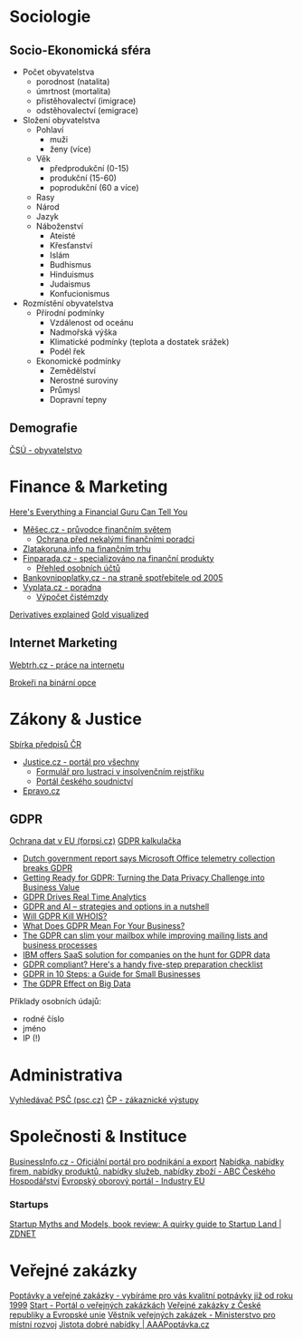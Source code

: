 # Sociologie

## Socio-Ekonomická sféra  
  
- Počet obyvatelstva  
	- porodnost (natalita)
	- úmrtnost (mortalita)
	- přistěhovalectví (imigrace)  
	- odstěhovalectví (emigrace)
- Složení obyvatelstva  
	- Pohlaví  
		- muži  
		- ženy (více)  
	- Věk  
		- předprodukční (0-15)  
		- produkční (15-60)  
		- poprodukční (60 a více)  
	- Rasy  
	- Národ  
	- Jazyk  
	- Náboženství  
		- Ateisté  
		- Křesťanství  
		- Islám  
		- Budhismus  
		- Hinduismus  
		- Judaismus  
		- Konfucionismus  
- Rozmístění obyvatelstva  
	- Přírodní podmínky  
		- Vzdálenost od oceánu  
		- Nadmořská výška  
		- Klimatické podmínky (teplota a dostatek srážek)  
		- Podél řek  
	- Ekonomické podmínky  
		- Zemědělství  
		- Nerostné suroviny  
		- Průmysl  
		- Dopravní tepny

## Demografie

[ČSÚ - obyvatelstvo](https://www.czso.cz/csu/czso/obyvatelstvo_lide)


# Finance & Marketing

[Here's Everything a Financial Guru Can Tell You](https://twocents.lifehacker.com/heres-everything-a-financial-guru-can-tell-you-1834109972)


- [Měšec.cz - průvodce finančním světem](https://www.mesec.cz/)
	- [Ochrana před nekalými finančními poradci](https://www.mesec.cz/clanky/5-novinek-ktere-maji-ochranit-pred-nekalymi-financnimi-poradci/)
- [Zlatakoruna.info na finančním trhu](http://www.zlatakoruna.info/)
- [Finparada.cz - specializováno na finanční produkty](https://www.finparada.cz/)
	- [Přehled osobních účtů](https://www.finparada.cz/Bankovni-Ucty-Kalkulacka-Osobnich-Uctu.aspx)
- [Bankovnipoplatky.cz - na straně spotřebitele od 2005](https://www.bankovnipoplatky.cz/)
- [Vyplata.cz - poradna](https://www.vyplata.cz/)
	- [Výpočet čistémzdy](https://www.vyplata.cz/vypocty/vypocet-ciste-mzdy.php)




[Derivatives explained](https://demonocracy.info/infographics/usa/derivatives/bank_exposure.html)
[Gold visualized](https://demonocracy.info/infographics/world/gold/gold.html)


## Internet Marketing

[Webtrh.cz - práce na internetu](https://webtrh.cz/)

[Brokeři na binární opce](https://opcebinarni.cz/brokeri-na-binarni-opce-2)



# Zákony & Justice

[Sbírka předpisů ČR](http://www.sbirka.cz/)

- [Justice.cz - portál pro všechny](https://justice.cz/)
	- [Formulář pro lustraci v insolvenčním rejstřiku](https://isir.justice.cz/isir/common/index.do)
	- [Portál českého soudnictví](http://portal.justice.cz/justice2/uvod/uvod.aspx)
- [Epravo.cz](https://www.epravo.cz/)

## GDPR

[Ochrana dat v EU (forpsi.cz)](https://www.forpsicloud.cz/ochrana-dat-v-eu.aspx)
[GDPR kalkulačka](https://www.gdprkalkulacka.cz/)

- [Dutch government report says Microsoft Office telemetry collection breaks GDPR](https://www.zdnet.com/article/dutch-government-report-says-microsoft-office-telemetry-collection-breaks-gdpr/#ftag=RSSbaffb68)
- [Getting Ready for GDPR: Turning the Data Privacy Challenge into Business Value](https://blogs.saphana.com/2017/11/10/getting-ready-for-gdpr-turning-the-data-privacy-challenge-into-business-value/)
- [GDPR Drives Real Time Analytics](http://www.datasciencecentral.com/xn/detail/6448529:BlogPost:707425)
- [GDPR and AI – strategies and options in a nutshell](http://www.datasciencecentral.com/xn/detail/6448529:BlogPost:707169)
- [Will GDPR Kill WHOIS?](http://rss.slashdot.org/~r/Slashdot/slashdot/~3/1irGBWt6xr4/will-gdpr-kill-whois)
- [What Does GDPR Mean For Your Business?](http://www.datasciencecentral.com/xn/detail/6448529:BlogPost:715161) 
- [The GDPR can slim your mailbox while improving mailing lists and business processes](https://www.zdnet.com/article/the-gdpr-can-slim-your-mailbox-while-improving-mailing-lists-and-business-processes/#ftag=RSSbaffb68)
- [IBM offers SaaS solution for companies on the hunt for GDPR data](https://www.zdnet.com/article/ibm-offers-saas-solution-for-companies-on-the-hunt-for-gdpr-data/#ftag=RSSbaffb68)
- [GDPR compliant? Here's a handy five-step preparation checklist](https://www.zdnet.com/article/the-five-step-gdpr-preparation-checklist-for-marketing-organizations/#ftag=RSSbaffb68)
- [GDPR in 10 Steps: a Guide for Small Businesses](http://datawanderings.com/2018/06/04/gdpr-for-small-businesses/)
- [The GDPR Effect on Big Data](http://www.datasciencecentral.com/xn/detail/6448529:BlogPost:751560) 


Příklady osobních údajů:
- rodné číslo
- jméno
- IP (!)

# Administrativa

[Vyhledávač PSČ (psc.cz)](https://www.psc.cz/)
[ČP - zákaznické výstupy](https://www.ceskaposta.cz/ke-stazeni/zakaznicke-vystupy)




# Společnosti & Instituce

[BusinessInfo.cz - Oficiální portál pro podnikání a export](https://www.businessinfo.cz/)
[Nabídka, nabídky firem, nabídky produktů, nabídky služeb, nabídky zboží - ABC Českého Hospodářství](http://nabidky.abc.cz/)
[Evropský oborový portál - Industry EU](https://www.industry-eu.cz/)


### Startups

[Startup Myths and Models, book review: A quirky guide to Startup Land | ZDNET](https://www.zdnet.com/article/startup-myths-and-models-book-review-a-quirky-guide-to-startup-land/)



# Veřejné zakázky

[Poptávky a veřejné zakázky - vybíráme pro vás kvalitní potpávky již od roku 1999](https://www.b2bpoptavka.cz/)
[Start - Portál o veřejných zakázkách](https://portal-vz.cz/)
[Veřejné zakázky z České republiky a Evropské unie](https://www.verejna-soutez.cz/)
[Věstník veřejných zakázek - Ministerstvo pro místní rozvoj](https://www.vestnikverejnychzakazek.cz/)
[Jistota dobré nabídky | AAAPoptávka.cz](https://www.aaapoptavka.cz/)